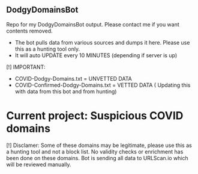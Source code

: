 ## DodgyDomainsBot
Repo for my DodgyDomainsBot output. Please contact me if you want contents removed.

- The bot pulls data from various sources and dumps it here. Please use this as a hunting tool only.
- It will auto UPDATE every 10 MINUTES (depending if server is up)

[!] IMPORTANT: 
- COVID-Dodgy-Domains.txt = UNVETTED DATA
- COVID-Confirmed-Dodgy-Domains.txt = VETTED DATA (
Updating this with data from this bot and from hunting)


# Current project: Suspicious COVID domains

[!] Disclamer: Some of these domains may be legitimate, please use this as a hunting tool and not a block list. No validity checks or enrichment has been done on these domains. Bot is sending all data to URLScan.io which will be reviewed manually.
